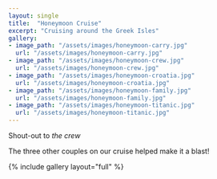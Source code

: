 ```yaml
---
layout: single
title:  "Honeymoon Cruise"
excerpt: "Cruising around the Greek Isles"
gallery:
- image_path: "/assets/images/honeymoon-carry.jpg"
  url: "/assets/images/honeymoon-carry.jpg"
- image_path: "/assets/images/honeymoon-crew.jpg"
  url: "/assets/images/honeymoon-crew.jpg"
- image_path: "/assets/images/honeymoon-croatia.jpg"
  url: "/assets/images/honeymoon-croatia.jpg"
- image_path: "/assets/images/honeymoon-family.jpg"
  url: "/assets/images/honeymoon-family.jpg"
- image_path: "/assets/images/honeymoon-titanic.jpg"
  url: "/assets/images/honeymoon-titanic.jpg"
---
```

Shout-out to *the crew*

The three other couples on our cruise helped make it a blast!

{% include gallery layout="full" %}
